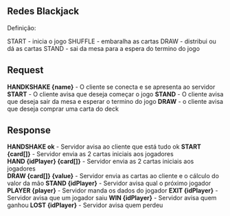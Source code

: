 ## Redes Blackjack

Definição:

START - inicia o jogo
SHUFFLE - embaralha as cartas
DRAW - distribui ou dá as cartas
STAND - sai da mesa para a espera do termino do jogo

## Request
**HANDKSHAKE {name}** - O cliente se conecta e se apresenta ao servidor
**START** - O cliente avisa que deseja começar o jogo
**STAND** - O cliente avisa que deseja sair da mesa e esperar o termino do jogo
**DRAW** - o cliente avisa que deseja comprar uma carta do deck

## Response
**HANDSHAKE ok** - Servidor avisa ao cliente que está tudo ok
**START {card[]}** - Servidor envia as 2 cartas iniciais aos jogadores  
**HAND {idPlayer} {card[]}** - Servidor envia as 2 cartas iniciais aos jogadores  
**DRAW {card[]} {value}** - Servidor envia as cartas ao cliente e o cálculo do valor da mão
**STAND {idPlayer}** - Servidor avisa qual o próximo jogador
**PLAYER {player}** - Servidor manda os dados do jogador
**EXIT {idPlayer}** - Servidor avisa que um jogador saiu
**WIN {idPlayer}** - Servidor avisa quem ganhou
**LOST {idPlayer}** - Servidor avisa quem perdeu